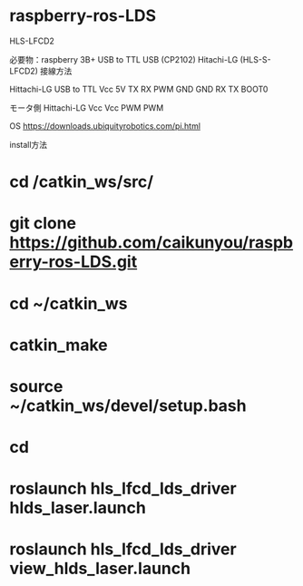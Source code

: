 # raspberry-ros-LDS

HLS-LFCD2

必要物：raspberry 3B+ 
       USB to TTL USB (CP2102)
       Hitachi-LG (HLS-S-LFCD2)
接線方法

Hittachi-LG  USB to TTL
Vcc             5V
TX              RX
PWM
GND             GND
RX               TX
BOOT0

モータ側      Hittachi-LG
Vcc             Vcc
PWM             PWM

OS https://downloads.ubiquityrobotics.com/pi.html

install方法
#  cd /catkin_ws/src/
#  git clone https://github.com/caikunyou/raspberry-ros-LDS.git
#  cd  ~/catkin_ws
#  catkin_make
#  source ~/catkin_ws/devel/setup.bash
#  cd

#  roslaunch hls_lfcd_lds_driver hlds_laser.launch
#  roslaunch hls_lfcd_lds_driver view_hlds_laser.launch
